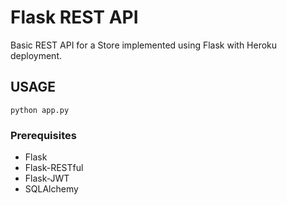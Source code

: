 # Flask REST API

Basic REST API for a Store implemented using Flask with Heroku deployment.

## USAGE

```
python app.py
```

### Prerequisites

* Flask
* Flask-RESTful
* Flask-JWT
* SQLAlchemy
